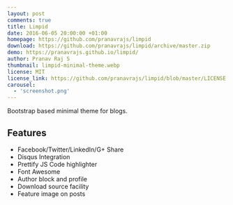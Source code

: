 ```yaml
---
layout: post
comments: true
title: Limpid
date: 2016-06-05 20:00:00 +01:00
homepage: https://github.com/pranavrajs/limpid
download: https://github.com/pranavrajs/limpid/archive/master.zip
demo: https://pranavrajs.github.io/limpid/
author: Pranav Raj S
thumbnail: limpid-minimal-theme.webp
license: MIT
license_link: https://github.com/pranavrajs/limpid/blob/master/LICENSE
carousel:
  - 'screenshot.png'
---
```


Bootstrap based minimal theme for blogs.

## Features

* Facebook/Twitter/LinkedIn/G+ Share
* Disqus Integration
* Prettify JS Code highlighter
* Font Awesome
* Author block and profile
* Download source facility
* Feature image on posts
